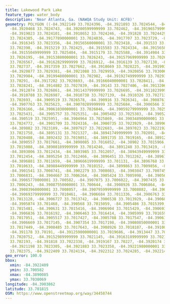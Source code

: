 ```yaml
---
title: Lakewood Park Lake
feature_type: water_body
description: 'Near Atlanta, Ga. (NAWQA Study Unit: ACFB)'
geometry: POLYGON ((-84.3922149 33.7024396, -84.3921893 33.7024544, -84.3921385 33.7024686,
  -84.3920468 33.7024743, -84.39200599999999 33.702462, -84.39196579999999 33.7024267,
  -84.3919023 33.7024101, -84.3918652 33.7024246, -84.391828 33.7024429, -84.3917826
  33.7024305, -84.39177890000001 33.7024036, -84.3917707 33.7023729, -84.3917122 33.7023372,
  -84.3916345 33.7023356, -84.39156560000001 33.7023418, -84.391533 33.7023602, -84.3915136
  33.702398, -84.3915219 33.702425, -84.3915583 33.7024334, -84.3915658 33.7024871,
  -84.39155049999999 33.7025404, -84.3915179 33.7025588, -84.3914984 33.7025966, -84.3914932
  33.7026195, -84.39153880000001 33.7026243, -84.39157969999999 33.7026328, -84.3916248
  33.7026567, -84.39162829999999 33.7026912, -84.3916139 33.7027138, -84.39162229999999
  33.702737, -84.3917359 33.7027662, -84.3918669 33.7028225, -84.3919934 33.7028787,
  -84.3920877 33.7029381, -84.3921088 33.7029959, -84.3920856 33.7030069, -84.3920447
  33.7029984, -84.39199480000001 33.702982, -84.39192749999999 33.7029385, -84.391846
  33.70291, -84.3917282 33.7028693, -84.39166040000001 33.7028411, -84.39158310000001
  33.7028241, -84.3914882 33.7027839, -84.39143 33.7027406, -84.39132069999999 33.7027229,
  -84.3912074 33.7026861, -84.39114379999999 33.7026695, -84.39110239999999 33.7026763,
  -84.3910788 33.7026987, -84.3910738 33.7027139, -84.3910326 33.702713, -84.39098749999999
  33.702693, -84.3909519 33.7026578, -84.390916 33.7026341, -84.3908761 33.7025911,
  -84.3907763 33.7025623, -84.39070289999999 33.7025684, -84.3906566 33.7025865, -84.39063280000001
  33.7026166, -84.39061030000001 33.7026046, -84.39059279999999 33.7025775, -84.3905938
  33.7025431, -84.3905757 33.7025351, -84.3905482 33.7025383, -84.3905286 33.70258,
  -84.390519 33.7025951, -84.3904964 33.7025869, -84.39034890000001 33.7025324, -84.39026389999999
  33.7024772, -84.3901709 33.7024316, -84.3900735 33.7023929, -84.3899691 33.7023712,
  -84.389882 33.7023189, -84.3897927 33.7022683, -84.3897023 33.7022192, -84.38960779999999
  33.7021758, -84.3895131 33.7021327, -84.38941749999999 33.702091, -84.38932800000001
  33.7020408, -84.3892432 33.7019851, -84.3891735 33.7019165, -84.3891203 33.7018383,
  -84.3890557 33.7017661, -84.3890085 33.7016852, -84.38902 33.7015966, -84.3890439
  33.7015088, -84.38908189999999 33.7014246, -84.3891248 33.7013419, -84.3892027 33.7012802,
  -84.3893006 33.7012434, -84.3893985 33.7012057, -84.38943949999999 33.7012142, -84.389466
  33.7012454, -84.3895254 33.7012466, -84.3896451 33.7012262, -84.3896779 33.7012001,
  -84.3896881 33.7011659, -84.38966619999999 33.701131, -84.3896768 33.7010853, -84.38971859999999
  33.7010633, -84.38988449999999 33.7010152, -84.3899863 33.7009856, -84.3900766 33.7009365,
  -84.3901541 33.7008741, -84.3902279 33.7008083, -84.3903047 33.7007451, -84.39038290000001
  33.7006831, -84.3904667 33.7006264, -84.3905424 33.7005998, -84.3905659 33.7005915,
  -84.39065770000001 33.700582, -84.3907075 33.7006022, -84.3907435 33.7006221, -84.39084870000001
  33.7006243, -84.39087550000001 33.700644, -84.3908926 33.7006864, -84.3908915 33.7007208,
  -84.39083960000001 33.7008057, -84.39079599999999 33.7008882, -84.3907371 33.7009636,
  -84.39069379999999 33.7010461, -84.3906684 33.7011336, -84.3906763 33.7012232, -84.3906654
  33.7013128, -84.3906727 33.7013742, -84.3906538 33.7013929, -84.39060689999999 33.7014302,
  -84.3905874 33.701468, -84.390568 33.7015059, -84.3905486 33.7015399, -84.3905759
  33.7015481, -84.390631 33.7015416, -84.3906904 33.7015429, -84.3906939 33.7015812,
  -84.3906836 33.7016192, -84.3906463 33.7016414, -84.3905999 33.7016595, -84.3905848
  33.7017051, -84.3905517 33.7017427, -84.3905788 33.7017547, -84.3906112 33.7017401,
  -84.3906669 33.7017145, -84.3907354 33.7017198, -84.39080850000001 33.7017252, -84.3908354
  33.7017449, -84.3908485 33.7017643, -84.3908926 33.7018187, -84.3910052 33.7018785,
  -84.391178 33.70191, -84.39125900000001 33.7019686, -84.3913447 33.7020233, -84.3914329
  33.7020752, -84.39152989999999 33.7021145, -84.39163189999999 33.7021434, -84.39172189999999
  33.702193, -84.391818 33.7022338, -84.3919167 33.70227, -84.3920174 33.7023023,
  -84.3921198 33.7023305, -84.3921883 33.7023358, -84.39221980000001 33.7023517, -84.3922329
  33.702375, -84.3922409 33.7024134, -84.3922312 33.7024285, -84.3922149 33.7024396))
geo_error: 100.0
bbox:
  xmin: -84.3922409
  ymin: 33.700582
  xmax: -84.3890085
  ymax: 33.7030069
longitude: -84.3903862
latitude: 33.701815
OSM: https://www.openstreetmap.org/way/34458744
---
```

